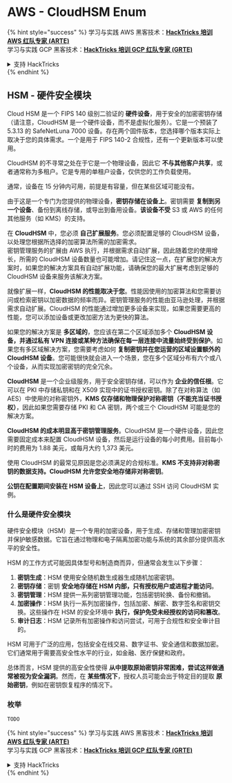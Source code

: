 # AWS - CloudHSM Enum

{% hint style="success" %}
学习与实践 AWS 黑客技术：<img src="../../../.gitbook/assets/image (1) (1) (1) (1).png" alt="" data-size="line">[**HackTricks 培训 AWS 红队专家 (ARTE)**](https://training.hacktricks.xyz/courses/arte)<img src="../../../.gitbook/assets/image (1) (1) (1) (1).png" alt="" data-size="line">\
学习与实践 GCP 黑客技术：<img src="../../../.gitbook/assets/image (2) (1).png" alt="" data-size="line">[**HackTricks 培训 GCP 红队专家 (GRTE)**<img src="../../../.gitbook/assets/image (2) (1).png" alt="" data-size="line">](https://training.hacktricks.xyz/courses/grte)

<details>

<summary>支持 HackTricks</summary>

* 查看 [**订阅计划**](https://github.com/sponsors/carlospolop)!
* **加入** 💬 [**Discord 群组**](https://discord.gg/hRep4RUj7f) 或 [**Telegram 群组**](https://t.me/peass) 或 **关注** 我们的 **Twitter** 🐦 [**@hacktricks\_live**](https://twitter.com/hacktricks_live)**.**
* **通过向** [**HackTricks**](https://github.com/carlospolop/hacktricks) 和 [**HackTricks Cloud**](https://github.com/carlospolop/hacktricks-cloud) GitHub 仓库提交 PR 分享黑客技巧。

</details>
{% endhint %}

## HSM - 硬件安全模块

Cloud HSM 是一个 FIPS 140 级别二验证的 **硬件设备**，用于安全的加密密钥存储（请注意，CloudHSM 是一个硬件设备，而不是虚拟化服务）。它是一个预装了 5.3.13 的 SafeNetLuna 7000 设备。存在两个固件版本，您选择哪个版本实际上取决于您的具体需求。一个是用于 FIPS 140-2 合规性，还有一个更新版本可以使用。

CloudHSM 的不寻常之处在于它是一个物理设备，因此它 **不与其他客户共享**，或者通常称为多租户。它是专用的单租户设备，仅供您的工作负载使用。

通常，设备在 15 分钟内可用，前提是有容量，但在某些区域可能没有。

由于这是一个专门为您提供的物理设备，**密钥存储在设备上**。密钥需要 **复制到另一个设备**、备份到离线存储，或导出到备用设备。**该设备不受** S3 或 AWS 的任何其他服务（如 KMS）的支持。

在 **CloudHSM** 中，您必须 **自己扩展服务**。您必须配置足够的 CloudHSM 设备，以处理您根据所选择的加密算法所需的加密需求。\
密钥管理服务的扩展由 AWS 执行，并根据需求自动扩展，因此随着您的使用增长，所需的 CloudHSM 设备数量也可能增加。请记住这一点，在扩展您的解决方案时，如果您的解决方案具有自动扩展功能，请确保您的最大扩展考虑到足够的 CloudHSM 设备来服务该解决方案。

就像扩展一样，**CloudHSM 的性能取决于您**。性能因使用的加密算法和您需要访问或检索密钥以加密数据的频率而异。密钥管理服务的性能由亚马逊处理，并根据需求自动扩展。CloudHSM 的性能通过增加更多设备来实现，如果您需要更高的性能，您可以添加设备或更改加密方法为更快的算法。

如果您的解决方案是 **多区域的**，您应该在第二个区域添加多个 **CloudHSM 设备，并通过私有 VPN 连接或某种方法确保在每一层连接中流量始终受到保护**。如果您有多区域解决方案，您需要考虑如何 **复制密钥并在您运营的区域设置额外的 CloudHSM 设备**。您可能很快就会进入一个场景，您在多个区域分布有六个或八个设备，从而实现加密密钥的完全冗余。

**CloudHSM** 是一个企业级服务，用于安全密钥存储，可以作为 **企业的信任根**。它可以在 PKI 中存储私钥和在 X509 实现中的证书授权密钥。除了在对称算法（如 AES）中使用的对称密钥外，**KMS 仅存储和物理保护对称密钥（不能充当证书授权）**，因此如果您需要存储 PKI 和 CA 密钥，两个或三个 CloudHSM 可能是您的解决方案。

**CloudHSM 的成本明显高于密钥管理服务**。CloudHSM 是一个硬件设备，因此您需要固定成本来配置 CloudHSM 设备，然后是运行设备的每小时费用。目前每小时的费用为 1.88 美元，或每月大约 1,373 美元。

使用 CloudHSM 的最常见原因是您必须满足的合规标准。**KMS 不支持非对称密钥的数据支持。CloudHSM 允许您安全地存储非对称密钥**。

**公钥在配置期间安装在 HSM 设备上**，因此您可以通过 SSH 访问 CloudHSM 实例。

### 什么是硬件安全模块

硬件安全模块（HSM）是一个专用的加密设备，用于生成、存储和管理加密密钥并保护敏感数据。它旨在通过物理和电子隔离加密功能与系统的其余部分提供高水平的安全性。

HSM 的工作方式可能因具体型号和制造商而异，但通常会发生以下步骤：

1. **密钥生成**：HSM 使用安全随机数生成器生成随机加密密钥。
2. **密钥存储**：密钥 **安全地存储在 HSM 内部，只有授权用户或进程才能访问**。
3. **密钥管理**：HSM 提供一系列密钥管理功能，包括密钥轮换、备份和撤销。
4. **加密操作**：HSM 执行一系列加密操作，包括加密、解密、数字签名和密钥交换。这些操作在 HSM 的安全环境中 **执行，保护免受未经授权的访问和篡改**。
5. **审计日志**：HSM 记录所有加密操作和访问尝试，可用于合规性和安全审计目的。

HSM 可用于广泛的应用，包括安全在线交易、数字证书、安全通信和数据加密。它们通常用于需要高安全性水平的行业，如金融、医疗保健和政府。

总体而言，HSM 提供的高安全性使得 **从中提取原始密钥非常困难，尝试这样做通常被视为安全漏洞**。然而，在 **某些情况下**，授权人员可能会出于特定目的提取 **原始密钥**，例如在密钥恢复程序的情况下。

### 枚举
```
TODO
```
{% hint style="success" %}
学习与实践 AWS 黑客技术：<img src="../../../.gitbook/assets/image (1) (1) (1) (1).png" alt="" data-size="line">[**HackTricks 培训 AWS 红队专家 (ARTE)**](https://training.hacktricks.xyz/courses/arte)<img src="../../../.gitbook/assets/image (1) (1) (1) (1).png" alt="" data-size="line">\
学习与实践 GCP 黑客技术：<img src="../../../.gitbook/assets/image (2) (1).png" alt="" data-size="line">[**HackTricks 培训 GCP 红队专家 (GRTE)**<img src="../../../.gitbook/assets/image (2) (1).png" alt="" data-size="line">](https://training.hacktricks.xyz/courses/grte)

<details>

<summary>支持 HackTricks</summary>

* 查看 [**订阅计划**](https://github.com/sponsors/carlospolop)!
* **加入** 💬 [**Discord 群组**](https://discord.gg/hRep4RUj7f) 或 [**Telegram 群组**](https://t.me/peass) 或 **关注** 我们的 **Twitter** 🐦 [**@hacktricks\_live**](https://twitter.com/hacktricks_live)**.**
* **通过向** [**HackTricks**](https://github.com/carlospolop/hacktricks) 和 [**HackTricks Cloud**](https://github.com/carlospolop/hacktricks-cloud) GitHub 仓库提交 PR 来分享黑客技巧。

</details>
{% endhint %}
